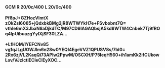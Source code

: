 #### GCM R 20/0c/400 L 20/0c/400
**Pf8pJ+GZHozVImtX**<br/>**zOkZsl6085+jQdxbkBMg2jR8WTWYkH7e+FSvbobnt7Q=**<br/>**vthIe6mX3JbaN8aDjkdTC/M97CD9IAGAQbsjA5kd8WTW4Cnbek7Tj9fROq4lpUibuazgYyIXjSF30LZA...**<br/><br/>
**+LfHOM/lYEFCNv85**<br/>**vg1qJLgUOWJIm6n28w0YEQI4EgeVVZ1QPUSV8s/7ld0=**<br/>**2Rx6zjVL2KaqQi73APlw2PpwM/OSCXH/P75leqH560+ih1amKk2ifCUkowLov/VJzIctiECleClEyXOC...**